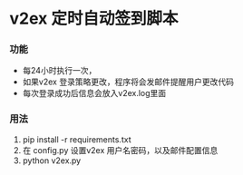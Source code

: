 
v2ex 定时自动签到脚本
====================
### 功能
* 每24小时执行一次， 
* 如果v2ex 登录策略更改，程序将会发邮件提醒用户更改代码
* 每次登录成功后信息会放入v2ex.log里面
### 用法
 1. pip install -r requirements.txt
 2. 在 config.py 设置v2ex 用户名密码，以及邮件配置信息
 3. python v2ex.py
